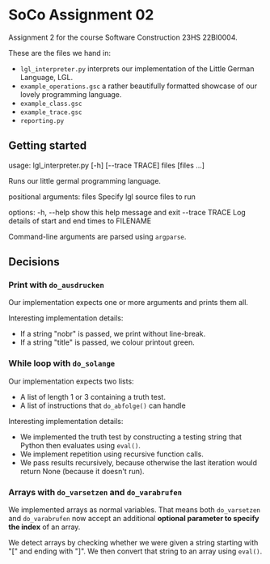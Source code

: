 # SoCo Assignment 02
Assignment 2 for the course Software Construction 23HS 22BI0004. 

These are the files we hand in:
- `lgl_interpreter.py` interprets our implementation of the Little German Language, LGL.
- `example_operations.gsc` a rather beautifully formatted showcase of our lovely programming language.
- `example_class.gsc`
- `example_trace.gsc`
- `reporting.py`

## Getting started
usage: lgl_interpreter.py \[-h\] \[--trace TRACE\] files \[files ...\]

Runs our little germal programming language.

positional arguments:
  files          Specify lgl source files to run

options:
  -h, --help     show this help message and exit
  --trace TRACE  Log details of start and end times to FILENAME

Command-line arguments are parsed using `argparse`.

## Decisions

### Print with `do_ausdrucken`
Our implementation expects one or more arguments and prints them all.

Interesting implementation details:
- If a string "nobr" is passed, we print without line-break.
- If a string "title" is passed, we colour printout green.

### While loop with `do_solange`
Our implementation expects two lists:
- A list of length 1 or 3 containing a truth test.
- A list of instructions that `do_abfolge()` can handle

Interesting implementation details:
- We implemented the truth test by constructing a testing string that Python then evaluates using `eval()`.
- We implement repetition using recursive function calls.
- We pass results recursively, because otherwise the last iteration would return None (because it doesn't run).

### Arrays with `do_varsetzen` and `do_varabrufen`
We implemented arrays as normal variables. That means both `do_varsetzen` and `do_varabrufen` now accept an additional **optional parameter to specify the index** of an array.

We detect arrays by checking whether we were given a string starting with "\[" and ending with "\]". We then convert that string to an array using `eval()`.